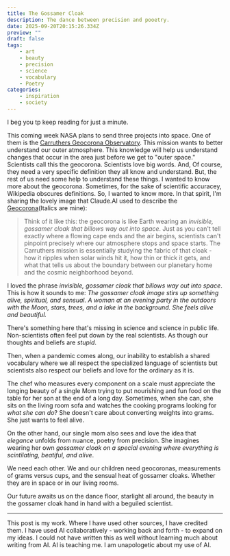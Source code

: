 ```yaml
---
title: The Gossamer Cloak
description: The dance between precision and pooetry.
date: 2025-09-20T20:15:26.334Z
preview: ""
draft: false
tags:
    - art
    - beauty
    - precision
    - science
    - vocabulary
    - Poetry
categories:
    - inspiration
    - society
---
```

I beg you tp keep reading for just a minute. 

This coming week NASA plans to send three projects into space. One of them is the [Carruthers Geocorona Observatory](https://science.nasa.gov/mission/carruthers-geocorona-observatory/.). This mission wants to better understand our outer atmosphere. This knowledge will help us understand changes that occur in the area just before we get to "outer space." Scientists call this the geocorona. Scientists love big words. And, Of course, they need a very specific definition they all know and understand. But, the rest of us need some help to understand these things. I wanted to know more about the geocorona. Sometimes, for the sake of scientific accuracey, Wikipedia obscures definitions. So, I wanted to know more. In that spirit, I'm sharing the lovely image that Claude.AI used to describe the [Geocorona](https://en.wikipedia.org/wiki/Geocorona)(Italics are mine): 
>Think of it like this: the geocorona is like Earth wearing an *invisible, gossamer cloak that billows way out into space*. Just as you can't tell exactly where a flowing cape ends and the air begins, scientists can't pinpoint precisely where our atmosphere stops and space starts. The Carruthers mission is essentially studying the fabric of that cloak - how it ripples when solar winds hit it, how thin or thick it gets, and what that tells us about the boundary between our planetary home and the cosmic neighborhood beyond.

I loved the phrase *invisible, gossamer cloak that billows way out into space*. This is how it sounds to me: *The gossamer cloak image stirs up something alive, spiritual, and sensual. A woman at an evening party in the outdoors with the Moon, stars, trees, and a lake in the background. She feels alive and beautiful.* 

There's something here that's missing in science and science in public life. Non-scientists often feel put down by the real scientists. As though our thoughts and beliefs are *stupid*. 

Then, when a pandemic comes along, our inability to establish a shared vocabulary where we all respect the specialized language of scientists but scientists also respect our beliefs and love for the ordinary as it is. 

The chef who measures every component on a scale must appreciate the longing beauty of a single Mom trying to put nourishing and fun food on the table for her son at the end of a long day. Sometimes, when she can, she sits on the living room sofa and watches the cooking programs looking for *what she can do*? She doesn't care about converting weights into grams. She just wants to feel alive. 

On the other hand, our single mom also sees and love the idea that *elegance* unfolds from nuance, poetry from precision. She imagines wearing her own *gossamer cloak on a special evening where everything is scintilating, beatiful, and alive*. 

We need each other. We and our children need geocoronas, measurements of grams versus cups, and the sensual heat of gossamer cloaks. Whether they are in space or in our living rooms. 

Our future awaits us on the dance floor, starlight all around, the beauty in the gossamer cloak hand in hand with a beguiled scientist. 

---

This post is my work. Where I have used other sources, I have credited them. I have used AI collaboratively - working back and forth - to expand on my ideas. I could not have written this as well without learning much about writing from AI. AI is teaching me. I am unapologetic about my use of AI. 
